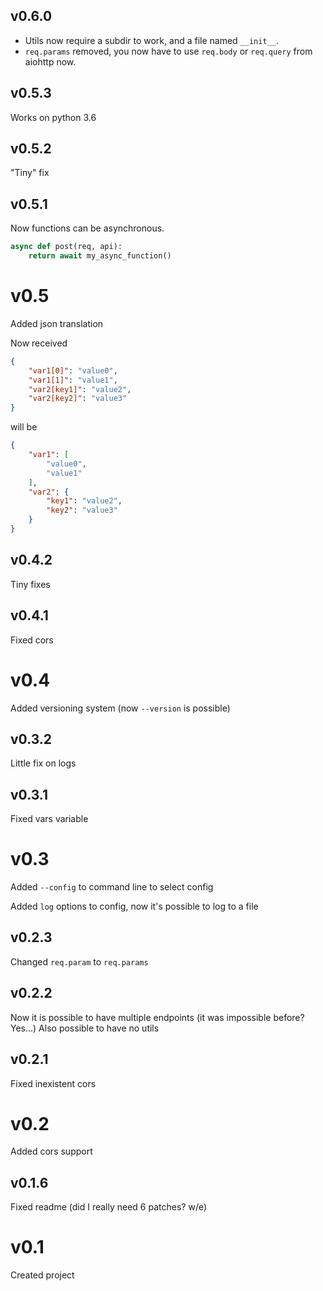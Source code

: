 ## v0.6.0
 * Utils now require a subdir to work, and a file named `__init__`.
 * `req.params` removed, you now have to use `req.body` or `req.query` from aiohttp now.

## v0.5.3
Works on python 3.6

## v0.5.2
"Tiny" fix

## v0.5.1
Now functions can be asynchronous.
```python
async def post(req, api):
    return await my_async_function()
```

# v0.5
Added json translation

Now received
```json
{
    "var1[0]": "value0", 
    "var1[1]": "value1",
    "var2[key1]": "value2",
    "var2[key2]": "value3"
}
```
will be
```json
{
    "var1": [
        "value0", 
        "value1"
    ],
    "var2": {
        "key1": "value2",
        "key2": "value3"
    }
}
```

## v0.4.2
Tiny fixes

## v0.4.1
Fixed cors

# v0.4
Added versioning system (now `--version` is possible)

## v0.3.2
Little fix on logs

## v0.3.1
Fixed vars variable

# v0.3
Added `--config` to command line to select config

Added `log` options to config, now it's possible to log to a file

## v0.2.3
Changed `req.param` to `req.params`

## v0.2.2
Now it is possible to have multiple endpoints (it was impossible before? Yes...)
Also possible to have no utils

## v0.2.1
Fixed inexistent cors

# v0.2
Added cors support

## v0.1.6
Fixed readme (did I really need 6 patches? w/e)

# v0.1
Created project